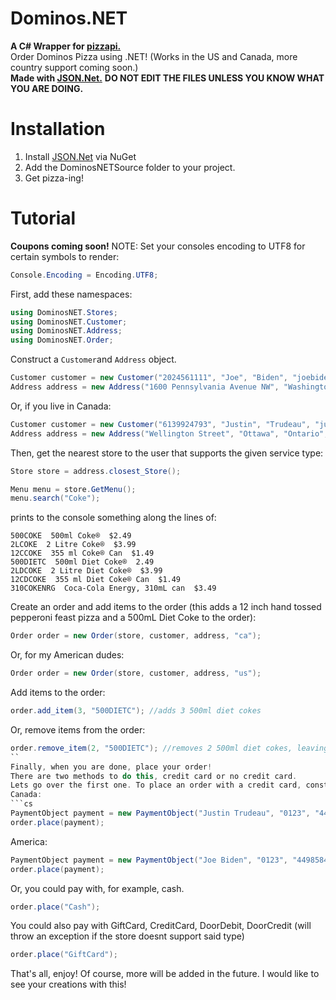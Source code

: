 # Dominos.NET
**A C# Wrapper for [pizzapi.](https://github.com/ggrammar/pizzapi)**<br>
Order Dominos Pizza using .NET! (Works in the US and Canada, more country support coming soon.)<br>
**Made with [JSON.Net.](https://www.newtonsoft.com/json)**
**DO NOT EDIT THE FILES UNLESS YOU KNOW WHAT YOU ARE DOING.**

# Installation
1. Install [JSON.Net](https://www.newtonsoft.com/json) via NuGet
2. Add the DominosNETSource folder to your project.
3. Get pizza-ing!

# Tutorial
**Coupons coming soon!**
NOTE: Set your consoles encoding to UTF8 for certain symbols to render:
```cs
Console.Encoding = Encoding.UTF8;
```
First, add these namespaces:
  ```cs
using DominosNET.Stores;
using DominosNET.Customer;
using DominosNET.Address;
using DominosNET.Order;
```
Construct a `Customer`and `Address` object.
```cs
Customer customer = new Customer("2024561111", "Joe", "Biden", "joebiden@yourmom.com");
Address address = new Address("1600 Pennsylvania Avenue NW", "Washington", "DC", "20500", "us", ServiceType.Delivery);
```
Or, if you live in Canada:
```cs
Customer customer = new Customer("6139924793", "Justin", "Trudeau", "justintrudeau@yourmom.com");
Address address = new Address("Wellington Street", "Ottawa", "Ontario", "K1A0A9", "ca", ServiceType.Delivery);
```
Then, get the nearest store to the user that supports the given service type:
```cs
Store store = address.closest_Store();
```


```cs
Menu menu = store.GetMenu();
menu.search("Coke");

```
prints to the console something along the lines of:
```
500COKE  500ml Coke®  $2.49                                                                                             2LCOKE  2 Litre Coke®  $3.99                                                                                            12CCOKE  355 ml Coke® Can  $1.49                                                                                        500DIETC  500ml Diet Coke®  2.49                                                                                        2LDCOKE  2 Litre Diet Coke®  $3.99                                                                                      12CDCOKE  355 ml Diet Coke® Can  $1.49                                                                                  310COKENRG  Coca-Cola Energy, 310mL can  $3.49      
```
Create an order and add items to the order (this adds a 12 inch hand tossed pepperoni feast pizza and a 500mL Diet Coke to the order):
```cs
Order order = new Order(store, customer, address, "ca");
``` 
Or, for my American dudes:
```cs
Order order = new Order(store, customer, address, "us");
``` 
Add items to the order:
```cs
order.add_item(3, "500DIETC"); //adds 3 500ml diet cokes
```
Or, remove items from the order:
```cs
order.remove_item(2, "500DIETC"); //removes 2 500ml diet cokes, leaving you with 1 (simple math 😎)
``
Finally, when you are done, place your order!
There are two methods to do this, credit card or no credit card.
Lets go over the first one. To place an order with a credit card, construct a `PaymentObject` and use that.
Canada:
```cs
PaymentObject payment = new PaymentObject("Justin Trudeau", "0123", "4498584993849383", "420" "K1A0A9");
order.place(payment);
```
America:
```cs
PaymentObject payment = new PaymentObject("Joe Biden", "0123", "4498584993849383", "420" "20500");
order.place(payment);
```
Or, you could pay with, for example, cash.
```cs
order.place("Cash");
```
You could also pay with GiftCard, CreditCard, DoorDebit, DoorCredit (will throw an exception if the store doesnt support said type)
```cs
order.place("GiftCard");
```
That's all, enjoy! Of course, more will be added in the future. I would like to see your creations with this!
